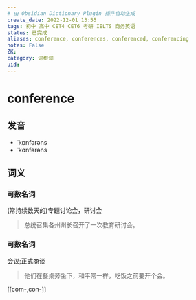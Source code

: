 ```yaml
---
# 由 Obsidian Dictionary Plugin 插件自动生成
create_date: 2022-12-01 13:55
tags: 初中 高中 CET4 CET6 考研 IELTS 商务英语
status: 已完成 
aliases: conference, conferences, conferenced, conferencing
notes: False
ZK: 
category: 词根词
uid: 
---
```


# conference

## 发音

- ˈkɒnfərəns
- ˈkɑnfərəns

## 词义

### 可数名词

(常持续数天的)专题讨论会，研讨会

> 总统召集各州州长召开了一次教育研讨会。

### 可数名词

会议;正式商谈

> 他们在餐桌旁坐下，和平常一样，吃饭之前要开个会。



[[com-,con-]] 